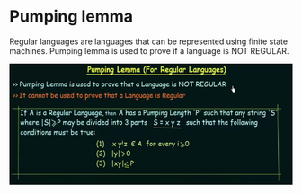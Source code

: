 # Pumping lemma
Regular languages are languages that can be represented using finite state machines. Pumping lemma is used to prove if a language is NOT REGULAR.

![Alt text](<Screenshot from 2023-11-25 11-47-07.png>)

